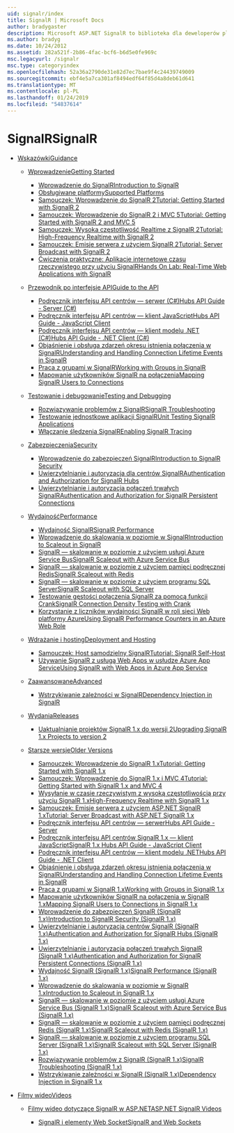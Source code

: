 ```yaml
---
uid: signalr/index
title: SignalR | Microsoft Docs
author: bradygaster
description: Microsoft ASP.NET SignalR to biblioteka dla deweloperów platformy ASP.NET, która upraszcza proces dodawania funkcji sieci web w czasie rzeczywistym do aplikacji.
ms.author: bradyg
ms.date: 10/24/2012
ms.assetid: 282a521f-2b86-4fac-bcf6-b6d5e0fe969c
msc.legacyurl: /signalr
msc.type: categoryindex
ms.openlocfilehash: 52a36a2790de31e82d7ec7bae9f4c24439749009
ms.sourcegitcommit: ebf4e5a7ca301af8494edf64f85d4a8deb61d641
ms.translationtype: MT
ms.contentlocale: pl-PL
ms.lasthandoff: 01/24/2019
ms.locfileid: "54837614"
---
```

<a name="signalr"></a><span data-ttu-id="4ad22-103">SignalR</span><span class="sxs-lookup"><span data-stu-id="4ad22-103">SignalR</span></span>
====================
- [<span data-ttu-id="4ad22-104">Wskazówki</span><span class="sxs-lookup"><span data-stu-id="4ad22-104">Guidance</span></span>](overview/index.md)

    - [<span data-ttu-id="4ad22-105">Wprowadzenie</span><span class="sxs-lookup"><span data-stu-id="4ad22-105">Getting Started</span></span>](overview/getting-started/index.md)

        - [<span data-ttu-id="4ad22-106">Wprowadzenie do SignalR</span><span class="sxs-lookup"><span data-stu-id="4ad22-106">Introduction to SignalR</span></span>](overview/getting-started/introduction-to-signalr.md)
        - [<span data-ttu-id="4ad22-107">Obsługiwane platformy</span><span class="sxs-lookup"><span data-stu-id="4ad22-107">Supported Platforms</span></span>](overview/getting-started/supported-platforms.md)
        - [<span data-ttu-id="4ad22-108">Samouczek: Wprowadzenie do SignalR 2</span><span class="sxs-lookup"><span data-stu-id="4ad22-108">Tutorial: Getting Started with SignalR 2</span></span>](overview/getting-started/tutorial-getting-started-with-signalr.md)
        - [<span data-ttu-id="4ad22-109">Samouczek: Wprowadzenie do SignalR 2 i MVC 5</span><span class="sxs-lookup"><span data-stu-id="4ad22-109">Tutorial: Getting Started with SignalR 2 and MVC 5</span></span>](overview/getting-started/tutorial-getting-started-with-signalr-and-mvc.md)
        - [<span data-ttu-id="4ad22-110">Samouczek: Wysoka częstotliwość Realtime z SignalR 2</span><span class="sxs-lookup"><span data-stu-id="4ad22-110">Tutorial: High-Frequency Realtime with SignalR 2</span></span>](overview/getting-started/tutorial-high-frequency-realtime-with-signalr.md)
        - [<span data-ttu-id="4ad22-111">Samouczek: Emisje serwera z użyciem SignalR 2</span><span class="sxs-lookup"><span data-stu-id="4ad22-111">Tutorial: Server Broadcast with SignalR 2</span></span>](overview/getting-started/tutorial-server-broadcast-with-signalr.md)
        - [<span data-ttu-id="4ad22-112">Ćwiczenia praktyczne: Aplikacje internetowe czasu rzeczywistego przy użyciu SignalR</span><span class="sxs-lookup"><span data-stu-id="4ad22-112">Hands On Lab: Real-Time Web Applications with SignalR</span></span>](overview/getting-started/real-time-web-applications-with-signalr.md)
    - [<span data-ttu-id="4ad22-113">Przewodnik po interfejsie API</span><span class="sxs-lookup"><span data-stu-id="4ad22-113">Guide to the API</span></span>](overview/guide-to-the-api/index.md)

        - [<span data-ttu-id="4ad22-114">Podręcznik interfejsu API centrów — serwer (C#)</span><span class="sxs-lookup"><span data-stu-id="4ad22-114">Hubs API Guide - Server (C#)</span></span>](overview/guide-to-the-api/hubs-api-guide-server.md)
        - [<span data-ttu-id="4ad22-115">Podręcznik interfejsu API centrów — klient JavaScript</span><span class="sxs-lookup"><span data-stu-id="4ad22-115">Hubs API Guide - JavaScript Client</span></span>](overview/guide-to-the-api/hubs-api-guide-javascript-client.md)
        - [<span data-ttu-id="4ad22-116">Podręcznik interfejsu API centrów — klient modelu .NET (C#)</span><span class="sxs-lookup"><span data-stu-id="4ad22-116">Hubs API Guide - .NET Client (C#)</span></span>](overview/guide-to-the-api/hubs-api-guide-net-client.md)
        - [<span data-ttu-id="4ad22-117">Objaśnienie i obsługa zdarzeń okresu istnienia połączenia w SignalR</span><span class="sxs-lookup"><span data-stu-id="4ad22-117">Understanding and Handling Connection Lifetime Events in SignalR</span></span>](overview/guide-to-the-api/handling-connection-lifetime-events.md)
        - [<span data-ttu-id="4ad22-118">Praca z grupami w SignalR</span><span class="sxs-lookup"><span data-stu-id="4ad22-118">Working with Groups in SignalR</span></span>](overview/guide-to-the-api/working-with-groups.md)
        - [<span data-ttu-id="4ad22-119">Mapowanie użytkowników SignalR na połączenia</span><span class="sxs-lookup"><span data-stu-id="4ad22-119">Mapping SignalR Users to Connections</span></span>](overview/guide-to-the-api/mapping-users-to-connections.md)
    - [<span data-ttu-id="4ad22-120">Testowanie i debugowanie</span><span class="sxs-lookup"><span data-stu-id="4ad22-120">Testing and Debugging</span></span>](overview/testing-and-debugging/index.md)

        - [<span data-ttu-id="4ad22-121">Rozwiązywanie problemów z SignalR</span><span class="sxs-lookup"><span data-stu-id="4ad22-121">SignalR Troubleshooting</span></span>](overview/testing-and-debugging/troubleshooting.md)
        - [<span data-ttu-id="4ad22-122">Testowanie jednostkowe aplikacji SignalR</span><span class="sxs-lookup"><span data-stu-id="4ad22-122">Unit Testing SignalR Applications</span></span>](overview/testing-and-debugging/unit-testing-signalr-applications.md)
        - [<span data-ttu-id="4ad22-123">Włączanie śledzenia SignalR</span><span class="sxs-lookup"><span data-stu-id="4ad22-123">Enabling SignalR Tracing</span></span>](overview/testing-and-debugging/enabling-signalr-tracing.md)
    - [<span data-ttu-id="4ad22-124">Zabezpieczenia</span><span class="sxs-lookup"><span data-stu-id="4ad22-124">Security</span></span>](overview/security/index.md)

        - [<span data-ttu-id="4ad22-125">Wprowadzenie do zabezpieczeń SignalR</span><span class="sxs-lookup"><span data-stu-id="4ad22-125">Introduction to SignalR Security</span></span>](overview/security/introduction-to-security.md)
        - [<span data-ttu-id="4ad22-126">Uwierzytelnianie i autoryzacja dla centrów SignalR</span><span class="sxs-lookup"><span data-stu-id="4ad22-126">Authentication and Authorization for SignalR Hubs</span></span>](overview/security/hub-authorization.md)
        - [<span data-ttu-id="4ad22-127">Uwierzytelnianie i autoryzacja połączeń trwałych SignalR</span><span class="sxs-lookup"><span data-stu-id="4ad22-127">Authentication and Authorization for SignalR Persistent Connections</span></span>](overview/security/persistent-connection-authorization.md)
    - [<span data-ttu-id="4ad22-128">Wydajność</span><span class="sxs-lookup"><span data-stu-id="4ad22-128">Performance</span></span>](overview/performance/index.md)

        - [<span data-ttu-id="4ad22-129">Wydajność SignalR</span><span class="sxs-lookup"><span data-stu-id="4ad22-129">SignalR Performance</span></span>](overview/performance/signalr-performance.md)
        - [<span data-ttu-id="4ad22-130">Wprowadzenie do skalowania w poziomie w SignalR</span><span class="sxs-lookup"><span data-stu-id="4ad22-130">Introduction to Scaleout in SignalR</span></span>](overview/performance/scaleout-in-signalr.md)
        - [<span data-ttu-id="4ad22-131">SignalR — skalowanie w poziomie z użyciem usługi Azure Service Bus</span><span class="sxs-lookup"><span data-stu-id="4ad22-131">SignalR Scaleout with Azure Service Bus</span></span>](overview/performance/scaleout-with-windows-azure-service-bus.md)
        - [<span data-ttu-id="4ad22-132">SignalR — skalowanie w poziomie z użyciem pamięci podręcznej Redis</span><span class="sxs-lookup"><span data-stu-id="4ad22-132">SignalR Scaleout with Redis</span></span>](overview/performance/scaleout-with-redis.md)
        - [<span data-ttu-id="4ad22-133">SignalR — skalowanie w poziomie z użyciem programu SQL Server</span><span class="sxs-lookup"><span data-stu-id="4ad22-133">SignalR Scaleout with SQL Server</span></span>](overview/performance/scaleout-with-sql-server.md)
        - [<span data-ttu-id="4ad22-134">Testowanie gęstości połączenia SignalR za pomocą funkcji Crank</span><span class="sxs-lookup"><span data-stu-id="4ad22-134">SignalR Connection Density Testing with Crank</span></span>](overview/performance/signalr-connection-density-testing-with-crank.md)
        - [<span data-ttu-id="4ad22-135">Korzystanie z liczników wydajności SignalR w roli sieci Web platformy Azure</span><span class="sxs-lookup"><span data-stu-id="4ad22-135">Using SignalR Performance Counters in an Azure Web Role</span></span>](overview/performance/using-signalr-performance-counters-in-an-azure-web-role.md)
    - [<span data-ttu-id="4ad22-136">Wdrażanie i hosting</span><span class="sxs-lookup"><span data-stu-id="4ad22-136">Deployment and Hosting</span></span>](overview/deployment/index.md)

        - [<span data-ttu-id="4ad22-137">Samouczek: Host samodzielny SignalR</span><span class="sxs-lookup"><span data-stu-id="4ad22-137">Tutorial: SignalR Self-Host</span></span>](overview/deployment/tutorial-signalr-self-host.md)
        - [<span data-ttu-id="4ad22-138">Używanie SignalR z usługą Web Apps w usłudze Azure App Service</span><span class="sxs-lookup"><span data-stu-id="4ad22-138">Using SignalR with Web Apps in Azure App Service</span></span>](overview/deployment/using-signalr-with-azure-web-sites.md)
    - [<span data-ttu-id="4ad22-139">Zaawansowane</span><span class="sxs-lookup"><span data-stu-id="4ad22-139">Advanced</span></span>](overview/advanced/index.md)

        - [<span data-ttu-id="4ad22-140">Wstrzykiwanie zależności w SignalR</span><span class="sxs-lookup"><span data-stu-id="4ad22-140">Dependency Injection in SignalR</span></span>](overview/advanced/dependency-injection.md)
    - [<span data-ttu-id="4ad22-141">Wydania</span><span class="sxs-lookup"><span data-stu-id="4ad22-141">Releases</span></span>](overview/releases/index.md)

        - [<span data-ttu-id="4ad22-142">Uaktualnianie projektów SignalR 1.x do wersji 2</span><span class="sxs-lookup"><span data-stu-id="4ad22-142">Upgrading SignalR 1.x Projects to version 2</span></span>](overview/releases/upgrading-signalr-1x-projects-to-20.md)
    - [<span data-ttu-id="4ad22-143">Starsze wersje</span><span class="sxs-lookup"><span data-stu-id="4ad22-143">Older Versions</span></span>](overview/older-versions/index.md)

        - [<span data-ttu-id="4ad22-144">Samouczek: Wprowadzenie do SignalR 1.x</span><span class="sxs-lookup"><span data-stu-id="4ad22-144">Tutorial: Getting Started with SignalR 1.x</span></span>](overview/older-versions/tutorial-getting-started-with-signalr.md)
        - [<span data-ttu-id="4ad22-145">Samouczek: Wprowadzenie do SignalR 1.x i MVC 4</span><span class="sxs-lookup"><span data-stu-id="4ad22-145">Tutorial: Getting Started with SignalR 1.x and MVC 4</span></span>](overview/older-versions/tutorial-getting-started-with-signalr-and-mvc-4.md)
        - [<span data-ttu-id="4ad22-146">Wysyłanie w czasie rzeczywistym z wysoką częstotliwością przy użyciu SignalR 1.x</span><span class="sxs-lookup"><span data-stu-id="4ad22-146">High-Frequency Realtime with SignalR 1.x</span></span>](overview/older-versions/tutorial-high-frequency-realtime-with-signalr.md)
        - [<span data-ttu-id="4ad22-147">Samouczek: Emisje serwera z użyciem ASP.NET SignalR 1.x</span><span class="sxs-lookup"><span data-stu-id="4ad22-147">Tutorial: Server Broadcast with ASP.NET SignalR 1.x</span></span>](overview/older-versions/tutorial-server-broadcast-with-aspnet-signalr.md)
        - [<span data-ttu-id="4ad22-148">Podręcznik interfejsu API centrów — serwer</span><span class="sxs-lookup"><span data-stu-id="4ad22-148">Hubs API Guide - Server</span></span>](overview/older-versions/signalr-1x-hubs-api-guide-server.md)
        - [<span data-ttu-id="4ad22-149">Podręcznik interfejsu API centrów SignalR 1.x — klient JavaScript</span><span class="sxs-lookup"><span data-stu-id="4ad22-149">SignalR 1.x Hubs API Guide - JavaScript Client</span></span>](overview/older-versions/signalr-1x-hubs-api-guide-javascript-client.md)
        - [<span data-ttu-id="4ad22-150">Podręcznik interfejsu API centrów — klient modelu .NET</span><span class="sxs-lookup"><span data-stu-id="4ad22-150">Hubs API Guide - .NET Client</span></span>](overview/older-versions/signalr-1x-hubs-api-guide-net-client.md)
        - [<span data-ttu-id="4ad22-151">Objaśnienie i obsługa zdarzeń okresu istnienia połączenia w SignalR</span><span class="sxs-lookup"><span data-stu-id="4ad22-151">Understanding and Handling Connection Lifetime Events in SignalR</span></span>](overview/older-versions/handling-connection-lifetime-events.md)
        - [<span data-ttu-id="4ad22-152">Praca z grupami w SignalR 1.x</span><span class="sxs-lookup"><span data-stu-id="4ad22-152">Working with Groups in SignalR 1.x</span></span>](overview/older-versions/working-with-groups.md)
        - [<span data-ttu-id="4ad22-153">Mapowanie użytkowników SignalR na połączenia w SignalR 1.x</span><span class="sxs-lookup"><span data-stu-id="4ad22-153">Mapping SignalR Users to Connections in SignalR 1.x</span></span>](overview/older-versions/mapping-users-to-connections.md)
        - [<span data-ttu-id="4ad22-154">Wprowadzenie do zabezpieczeń SignalR (SignalR 1.x)</span><span class="sxs-lookup"><span data-stu-id="4ad22-154">Introduction to SignalR Security (SignalR 1.x)</span></span>](overview/older-versions/introduction-to-security.md)
        - [<span data-ttu-id="4ad22-155">Uwierzytelnianie i autoryzacja centrów SignalR (SignalR 1.x)</span><span class="sxs-lookup"><span data-stu-id="4ad22-155">Authentication and Authorization for SignalR Hubs (SignalR 1.x)</span></span>](overview/older-versions/hub-authorization.md)
        - [<span data-ttu-id="4ad22-156">Uwierzytelnianie i autoryzacja połączeń trwałych SignalR (SignalR 1.x)</span><span class="sxs-lookup"><span data-stu-id="4ad22-156">Authentication and Authorization for SignalR Persistent Connections (SignalR 1.x)</span></span>](overview/older-versions/persistent-connection-authorization.md)
        - [<span data-ttu-id="4ad22-157">Wydajność SignalR (SignalR 1.x)</span><span class="sxs-lookup"><span data-stu-id="4ad22-157">SignalR Performance (SignalR 1.x)</span></span>](overview/older-versions/signalr-performance.md)
        - [<span data-ttu-id="4ad22-158">Wprowadzenie do skalowania w poziomie w SignalR 1.x</span><span class="sxs-lookup"><span data-stu-id="4ad22-158">Introduction to Scaleout in SignalR 1.x</span></span>](overview/older-versions/scaleout-in-signalr.md)
        - [<span data-ttu-id="4ad22-159">SignalR — skalowanie w poziomie z użyciem usługi Azure Service Bus (SignalR 1.x)</span><span class="sxs-lookup"><span data-stu-id="4ad22-159">SignalR Scaleout with Azure Service Bus (SignalR 1.x)</span></span>](overview/older-versions/scaleout-with-windows-azure-service-bus.md)
        - [<span data-ttu-id="4ad22-160">SignalR — skalowanie w poziomie z użyciem pamięci podręcznej Redis (SignalR 1.x)</span><span class="sxs-lookup"><span data-stu-id="4ad22-160">SignalR Scaleout with Redis (SignalR 1.x)</span></span>](overview/older-versions/scaleout-with-redis.md)
        - [<span data-ttu-id="4ad22-161">SignalR — skalowanie w poziomie z użyciem programu SQL Server (SignalR 1.x)</span><span class="sxs-lookup"><span data-stu-id="4ad22-161">SignalR Scaleout with SQL Server (SignalR 1.x)</span></span>](overview/older-versions/scaleout-with-sql-server.md)
        - [<span data-ttu-id="4ad22-162">Rozwiązywanie problemów z SignalR (SignalR 1.x)</span><span class="sxs-lookup"><span data-stu-id="4ad22-162">SignalR Troubleshooting (SignalR 1.x)</span></span>](overview/older-versions/troubleshooting.md)
        - [<span data-ttu-id="4ad22-163">Wstrzykiwanie zależności w SignalR (SignalR 1.x)</span><span class="sxs-lookup"><span data-stu-id="4ad22-163">Dependency Injection in SignalR 1.x</span></span>](overview/older-versions/dependency-injection.md)
- [<span data-ttu-id="4ad22-164">Filmy wideo</span><span class="sxs-lookup"><span data-stu-id="4ad22-164">Videos</span></span>](videos/index.md)

    - [<span data-ttu-id="4ad22-165">Filmy wideo dotyczące SignalR w ASP.NET</span><span class="sxs-lookup"><span data-stu-id="4ad22-165">ASP.NET SignalR Videos</span></span>](videos/getting-started/index.md)

        - [<span data-ttu-id="4ad22-166">SignalR i elementy Web Socket</span><span class="sxs-lookup"><span data-stu-id="4ad22-166">SignalR and Web Sockets</span></span>](videos/getting-started/signalr-and-web-sockets.md)
